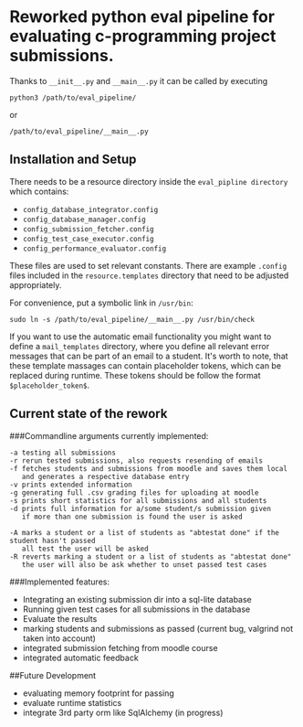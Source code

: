 # Reworked python eval pipeline for evaluating c-programming project submissions. #


Thanks to `__init__.py` and `__main__.py`
it can be called by executing

```
python3 /path/to/eval_pipeline/
```

or

```
/path/to/eval_pipeline/__main__.py
```

## Installation and Setup


There needs to be a resource directory inside the `eval_pipline directory`
which contains:

  - `config_database_integrator.config`
  - `config_database_manager.config`
  - `config_submission_fetcher.config`
  - `config_test_case_executor.config`
  - `config_performance_evaluator.config`

These files are used to set relevant constants.
There are example `.config` files included in the `resource.templates` directory that need to be adjusted appropriately.

For convenience, put a symbolic link in `/usr/bin`:
```
sudo ln -s /path/to/eval_pipeline/__main__.py /usr/bin/check
```

If you want to use the automatic email functionality you might want to define a `mail_templates` directory,
where you define all relevant error messages that can be part of an email to a student.
It's worth to note, that these template massages can contain placeholder tokens,
which can be replaced during runtime. These tokens should be follow the format `$placeholder_token$`.  
 

## Current state of the rework


###Commandline arguments currently implemented:

    -a testing all submissions
    -r rerun tested submissions, also requests resending of emails
    -f fetches students and submissions from moodle and saves them local
       and generates a respective database entry
    -v prints extended information
    -g generating full .csv grading files for uploading at moodle 
    -s prints short statistics for all submissions and all students
    -d prints full information for a/some student/s submission given
       if more than one submission is found the user is asked 
    
    -A marks a student or a list of students as "abtestat done" if the student hasn't passed 
       all test the user will be asked
    -R reverts marking a student or a list of students as "abtestat done" 
       the user will also be ask whether to unset passed test cases


###Implemented features:

  - Integrating an existing submission dir into a sql-lite database
  - Running given test cases for all submissions in the database
  - Evaluate the results
  - marking students and submissions as passed (current bug, valgrind not taken into account)
  - integrated submission fetching from moodle course
  - integrated automatic feedback 

##Future Development

  - evaluating memory footprint for passing
  - evaluate runtime statistics
  - integrate 3rd party orm like SqlAlchemy (in progress)


